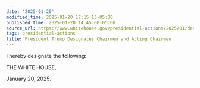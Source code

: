 ```yaml
---
date: '2025-01-20'
modified_time: 2025-01-20 17:15:13-05:00
published_time: 2025-01-20 14:45:00-05:00
source_url: https://www.whitehouse.gov/presidential-actions/2025/01/designation-of-chairmen-and-acting-chairmen/
tags: presidential-actions
title: President Trump Designates Chairmen and Acting Chairmen
---
```

 
I hereby designate the following:

THE WHITE HOUSE,

January 20, 2025. 
